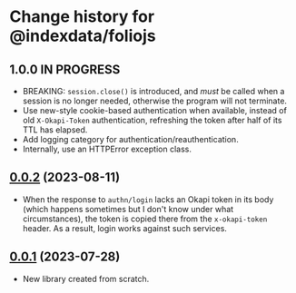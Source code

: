 # Change history for @indexdata/foliojs

## 1.0.0 IN PROGRESS

* BREAKING: `session.close()` is introduced, and _must_ be called when a session is no longer needed, otherwise the program will not terminate.
* Use new-style cookie-based authentication when available, instead of old `X-Okapi-Token` authentication, refreshing the token after half of its TTL has elapsed.
* Add logging category for authentication/reauthentication.
* Internally, use an HTTPError exception class.

## [0.0.2](https://github.com/MikeTaylor/foliojs/tree/v0.0.2) (2023-08-11)

* When the response to `authn/login` lacks an Okapi token in its body (which happens sometimes but I don't know under what circumstances), the token is copied there from the `x-okapi-token` header. As a result, login works against such services.

## [0.0.1](https://github.com/MikeTaylor/foliojs/tree/v0.0.1) (2023-07-28)

* New library created from scratch.

